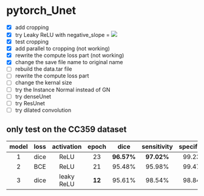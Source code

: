 # pytorch_Unet
- [X] add cropping
- [X] try Leaky ReLU with negative_slope = <img src="https://render.githubusercontent.com/render/math?math=1e^{-2}">
- [X] test cropping
- [X] add parallel to cropping (not working)
- [X] rewrite the compute loss part (not working)
- [x] change the save file name to original name
- [ ] rebuild the data.tar file
- [ ] rewrite the compute loss part
- [ ] change the kernal size
- [ ] try the Instance Normal instead of GN
- [ ] try denseUnet
- [ ] try ResUnet
- [ ] try dilated convolution

## only test on the CC359 dataset

| model|loss|activation|epoch| dice | sensitivity | specificity |
|:-----:|:----:|:-----:|:----:|:-----:|:----:|:-----:|
| 1| dice |ReLU |23|**96.57%**|**97.02%**|99.23%|
| 2| BCE |ReLU|21|95.48%|95.98%|99.47%|
| 3| dice|leaky ReLU|**12**|95.61%|98.54%|98.84%|
